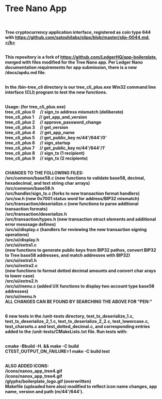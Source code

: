 # Tree Nano App<br><br>

<b>Tree cryptocurrency application interface, registered as coin type 644 with https://github.com/satoshilabs/slips/blob/master/slip-0044.md:</b><br><br>

This repository is a fork of https://github.com/LedgerHQ/app-boilerplate, merged with files modified for the Tree Nano app.  Per Ledger Nano documentation requirements for app submission, there is a new /docs/apdu.md file.<br><br>

In the /bin-tree_cli directory is our tree_cli_plus.exe Win32 command line interface (CLI) program to test the new functions.<br><br>

Usage: (for tree_cli_plus.exe)<br>
    tree_cli_plus 0      &nbsp;&nbsp;&nbsp;&nbsp;// sign_tx address mismatch (deliberate)<br>
    tree_cli_plus 1      &nbsp;&nbsp;&nbsp;&nbsp;// get_app_and_version<br>
    tree_cli_plus 2      &nbsp;&nbsp;&nbsp;&nbsp;// approve_password_change<br>
    tree_cli_plus 3      &nbsp;&nbsp;&nbsp;&nbsp;// get_version<br>
    tree_cli_plus 4      &nbsp;&nbsp;&nbsp;&nbsp;// get_app_name<br>
    tree_cli_plus 5      &nbsp;&nbsp;&nbsp;&nbsp;// get_public_key m/44'/644'/0'<br>
    tree_cli_plus 6      &nbsp;&nbsp;&nbsp;&nbsp;// sign_startup<br>
    tree_cli_plus 7      &nbsp;&nbsp;&nbsp;&nbsp;// get_public_key m/44'/644'/1'<br>
    tree_cli_plus 8      &nbsp;&nbsp;&nbsp;&nbsp;// sign_tx (1 recipient)<br>
    tree_cli_plus 9      &nbsp;&nbsp;&nbsp;&nbsp;// sign_tx (2 recipients)<br><br>

CHANGES TO THE FOLLOWING FILES:<br>
/src/common/base58.c (new functions to validate base58, decimal, hexadecimal, and text string char arrays)<br>
/src/common/base58.h<br>
/src/handler/sign_tx.c (forks to new transaction format handlers)<br>
/src/sw.h (new 0x7001 status word for address/BIP32 mismatch)<br>
/src/transaction/deserialize.c (new functions to parse additional transaction formats)<br>
/src/transaction/deserialize.h<br>
/src/transaction/types.h (new transaction struct elements and additional error messsage defines)<br>
/src/ui/display.c (handlers for reviewing the new transaction signing operations)<br>
/src/ui/display.h<br>
/src/ui/extra1.c<br> (new functions to generate public keys from BIP32 pathss, convert BIP32 to Tree base58 addresses, and match addresses with BIP32)<br>
/src/ui/extra1.h<br>
/src/ui/extra2.c<br> (new functions to format dotted decimal amounts and convert char arays to lower case)<br>
/src/ui/extra2.h<br>
/src/ui/menu.c (added UX functions to display two account type base58 addresses)<br>
/src/ui/menu.h<br>
ALL CHANGES CAN BE FOUND BY SEARCHING THE ABOVE FOR "PEN:"<br><br>

6 new tests in the /unit-tests directory, test_tx_deserialize_1.c, test_tx_deserialize_2_1.c, text_tx_deserialize_2_2.c, test_lowercase.c, test_charsets.c and test_dotted_decimal.c, and corresponding entries added to the /unit-tests/CMakeLists.txt file.  Run tests with:<br><br>

cmake -Bbuild -H. && make -C build<br>
CTEST_OUTPUT_ON_FAILURE=1 make -C build test<br><br>

ALSO ADDED ICONS:<br>
/icons/nanos_app_tree4.gif<br>
/icons/nanox_app_tree4.gif<br>
/glyphs/boilerplate_logo.gif (overwritten)<br>
Makefile (uploaded here also) modified to reflect icon name changes, app name, version and path (m/44'/644').<br><br>



